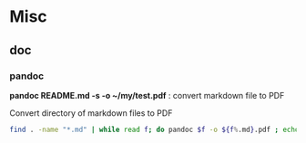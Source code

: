 # Misc

## doc

### pandoc

**pandoc README.md -s -o ~/my/test.pdf**
: convert markdown file to PDF

Convert directory of markdown files to PDF

```sh
find . -name "*.md" | while read f; do pandoc $f -o ${f%.md}.pdf ; echo $f ; done
```


